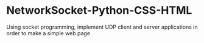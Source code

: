 # NetworkSocket-Python-CSS-HTML
Using socket programming, implement UDP client and server applications in order to make a simple web page 
